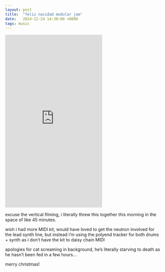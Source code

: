```yaml
---
layout: post
title:  "feliz navidad modular jam"
date:   2024-12-24 14:30:00 +0000
tags: music
---
```


<iframe width="315" height="560"
src="https://www.youtube.com/embed/lYzUDpxsilU"
title="YouTube video player"
frameborder="0"
allow="accelerometer; autoplay; clipboard-write; encrypted-media; gyroscope; picture-in-picture; web-share"
allowfullscreen></iframe>



excuse the vertical filming, i literally threw this together this morning in the space of like 45 minutes. 

wish i had more MIDI kit, would have loved to get the neutron involved for the lead synth line, but instead i’m using the polyend tracker for both drums + synth as i don’t have the kit to daisy chain MIDI

apologies for cat screaming in background, he’s literally starving to death as he hasn’t been fed in a few hours…

merry christmas!